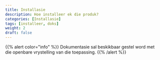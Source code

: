 ```yaml
---
title: Installasie
description: Hoe installeer ek die produk?
categories: [Installasie]
tags: [installeer, doks]
weight: 2
draft: false
---
```

{{% alert  color="info" %}}
Dokumentasie sal beskikbaar gestel word met die openbare vrystelling van die toepassing.
{{% /alert %}}